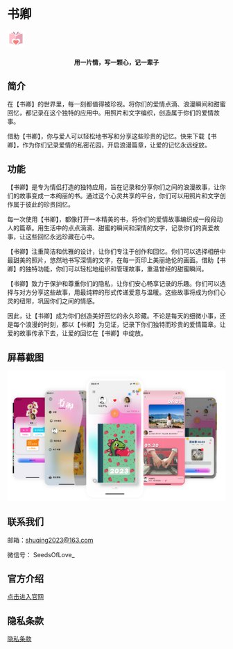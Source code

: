 # 书卿
<img src="image/logo1.jpg" alt="logo" style="zoom:20%;" />

<div align='center'>
<h4>用一片情，写一颗心，记一辈子</h4>
</div>


## 简介

   在【书卿】的世界里，每一刻都值得被珍视。将你们的爱情点滴、浪漫瞬间和甜蜜回忆，都记录在这个独特的应用中。用照片和文字编织，创造属于你们的爱情故事。

   借助【书卿】，你与爱人可以轻松地书写和分享这些珍贵的记忆。快来下载【书卿】，作为你们记录爱情的私密花园，开启浪漫篇章，让爱的记忆永远绽放。



## 功能

   【书卿】是专为情侣打造的独特应用，旨在记录和分享你们之间的浪漫故事，让你们的故事变成一本绚丽的书。通过这个心灵共享的平台，你们可以用照片和文字创作属于彼此的珍贵回忆。

   每一次使用【书卿】，都像打开一本精美的书，将你们的爱情故事编织成一段段动人的篇章。用生活中的点点滴滴、甜蜜的瞬间和深情的文字，记录你们的真爱故事，让这些回忆永远珍藏在心中。

   【书卿】注重简洁和优雅的设计，让你们专注于创作和回忆。你们可以选择相册中最甜美的照片，悠然地书写深情的文字，在每一页印上美丽绝伦的画面。借助【书卿】的独特功能，你们可以轻松地组织和管理故事，重温曾经的甜蜜瞬间。

   【书卿】致力于保护和尊重你们的隐私，让你们安心畅享记录的乐趣。你们可以选择与对方分享这些故事，用最纯粹的形式传递爱意与温暖。这些故事将成为你们心灵的纽带，巩固你们之间的情感。

   因此，让【书卿】成为你们创造美好回忆的永久珍藏。不论是每天的细微小事，还是每个浪漫的时刻，都以【书卿】为见证，记录下你们独特而珍贵的爱情篇章。让爱的故事传承下去，让爱的回忆在【书卿】中绽放。




## 屏幕截图
![screenshot](image/screenshot.jpg)




## 联系我们
邮箱：shuqing2023@163.com

微信号： SeedsOfLove_




## 官方介绍
[点击进入官网](http://www.bluewater1412.top)




## 隐私条款
[隐私条款](http://www.bluewater1412.top/MyDocs/ShuQingPrivacyPolicy.html)

